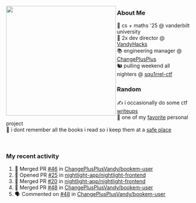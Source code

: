 <!-- 
Hey what are you doing here? 
I admire your curiosity tho
Shoot me an email (zinean00 at gmail dot com)
Let's connect! 
-->

<p float="left">
  <img src='https://imgur.com/nGM66Ev.png' width='300' align="left">
  <p>
    
  <h3>About Me</h3>
  🏫 cs + maths '25 @ vanderbilt university <br>
  🌊 2x dev director @ <a href="https://github.com/vandyhacks">VandyHacks</a> <br>
  📚 engineering manager @ <a href="https://github.com/changeplusplusvandy">ChangePlusPlus<a> <br>
  🐿 pulling weekend all nighters @ <a href="https://github.com/squ1rrel-ctf">squ1rrel-ctf</a> <br>
  
  <h3>Random</h3>
  ✍️ i occasionally do some ctf <a href="https://squ1rrel.dev/author/zineanteoh">writeups</a> <br>
  📱 one of my <a href="https://github.com/zineanteoh/vinkybox-app">favorite</a> personal project<br>
  📖 i dont remember all the books i read so i keep them at a <a href="https://www.goodreads.com/user/show/80901669-zi">safe place</a>
  </p>
  
</p>

<br>
<!-- <i>generated by <a href="https://labs.openai.com/s/0hW1r6PFYo3Zh0a7UoxK2AMp" target="_blank">dall-e 2</a></i> -->

<h3>My recent activity</h3>

<!--START_SECTION:activity-->
1. 🎉 Merged PR [#46](https://github.com/ChangePlusPlusVandy/bookem-user/pull/46) in [ChangePlusPlusVandy/bookem-user](https://github.com/ChangePlusPlusVandy/bookem-user)
2. 💪 Opened PR [#25](https://github.com/nightlight-app/nightlight-frontend/pull/25) in [nightlight-app/nightlight-frontend](https://github.com/nightlight-app/nightlight-frontend)
3. 🎉 Merged PR [#20](https://github.com/nightlight-app/nightlight-frontend/pull/20) in [nightlight-app/nightlight-frontend](https://github.com/nightlight-app/nightlight-frontend)
4. 🎉 Merged PR [#48](https://github.com/ChangePlusPlusVandy/bookem-user/pull/48) in [ChangePlusPlusVandy/bookem-user](https://github.com/ChangePlusPlusVandy/bookem-user)
5. 🗣 Commented on [#48](https://github.com/ChangePlusPlusVandy/bookem-user/issues/48) in [ChangePlusPlusVandy/bookem-user](https://github.com/ChangePlusPlusVandy/bookem-user)
<!--END_SECTION:activity-->
